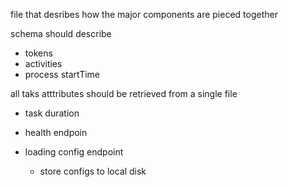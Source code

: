 file that desribes how the major components are pieced together

schema should describe
 - tokens
 - activities
 - process startTime

all taks atttributes should be retrieved from a single file
 - task duration


 - health endpoin
 - loading config endpoint
    - store configs to local disk